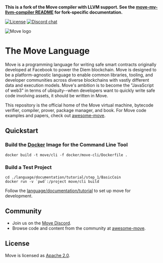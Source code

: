 **This is a fork of the Move compiler with LLVM support.
See the [move-mv-llvm-compiler README](language/tools/move-mv-llvm-compiler)
for fork-specific documentation.**

[![License](https://img.shields.io/badge/license-Apache-green.svg)](LICENSE)
[![Discord chat](https://img.shields.io/discord/964205366541963294.svg?logo=discord&style=flat-square)](https://discord.gg/zamKKnZBZp)

![Move logo](assets/color/SVG/Move_Logo_Design_Digital_Final_-01.svg)

# The Move Language

Move is a programming language for writing safe smart contracts originally developed at Facebook to power the Diem blockchain. Move is designed to be a platform-agnostic language to enable common libraries, tooling, and developer communities across diverse blockchains with vastly different data and execution models. Move's ambition is to become the "JavaScript of web3" in terms of ubiquity--when developers want to quickly write safe code involving assets, it should be written in Move.

This repository is the official home of the Move virtual machine, bytecode verifier, compiler, prover, package manager, and book. For Move code examples and papers, check out [awesome-move](https://github.com/MystenLabs/awesome-move).

## Quickstart

### Build the [Docker](https://www.docker.com/community/open-source/) Image for the Command Line Tool

```
docker build -t move/cli -f docker/move-cli/Dockerfile .
```

### Build a Test Project

```
cd ./language/documentation/tutorial/step_1/BasicCoin
docker run -v `pwd`:/project move/cli build
```

Follow the [language/documentation/tutorial](./language/documentation/tutorial/README.md) to set up move for development.

## Community

* Join us on the [Move Discord](https://discord.gg/cPUmhe24Mz).
* Browse code and content from the community at [awesome-move](https://github.com/MystenLabs/awesome-move).

## License

Move is licensed as [Apache 2.0](https://github.com/move-language/move/blob/main/LICENSE).
